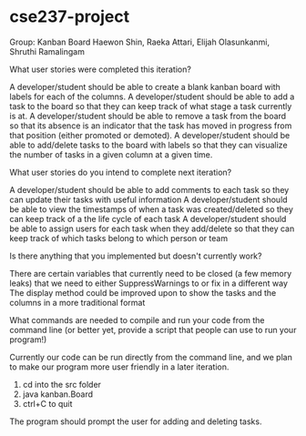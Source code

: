 # cse237-project

Group: Kanban Board
Haewon Shin, Raeka Attari, Elijah Olasunkanmi, Shruthi Ramalingam

What user stories were completed this iteration?

A developer/student should be able to create a blank kanban board with labels for each of the columns.
A developer/student should be able to add a task to the board so that they can keep track of what stage a task currently is at.
A developer/student should be able to remove a task from the board so that its absence is an indicator that the task has moved in progress from that position (either promoted or demoted).
A developer/student should be able to add/delete tasks to the board with labels so that they can visualize the number of tasks in a given column at a given time.

What user stories do you intend to complete next iteration?

A developer/student should be able to add comments to each task so they can update their tasks with useful information 
A developer/student should be able to view the timestamps of when a task was created/deleted so they can keep track of a the life cycle of each task
A developer/student should be able to assign users for each task when they add/delete so that they can keep track of which tasks belong to which person or team

Is there anything that you implemented but doesn't currently work?

There are certain variables that currently need to be closed (a few memory leaks) that we need to either SuppressWarnings to or fix in a different way
The display method could be improved upon to show the tasks and the columns in a more traditional format

What commands are needed to compile and run your code from the command line (or better yet, provide a script that people can use to run your program!)

Currently our code can be run directly from the command line, and we plan to make our program more user friendly in a later iteration. 
1. cd into the src folder
2. java kanban.Board
3. ctrl+C to quit

The program should prompt the user for adding and deleting tasks.
